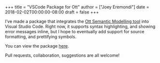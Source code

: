 +++
title = "VSCode Package for Ott"
author = ["Joey Eremondi"]
date = 2018-02-02T00:00:00-08:00
draft = false
+++

I’ve made a package that integrates the
[Ott Semantic Modelling tool](http://www.cl.cam.ac.uk/~pes20/ott/) into Visual Studio Code.
Right now, it supports syntax highlighting, and showing error messages inline,
but I hope to eventually add support for source formatting, and prettifying symbols.

You can view the package [here](https://marketplace.visualstudio.com/items?itemName=JoeyEremondi.ott).

Pull requests, collaboration, suggestions are all welcome!
